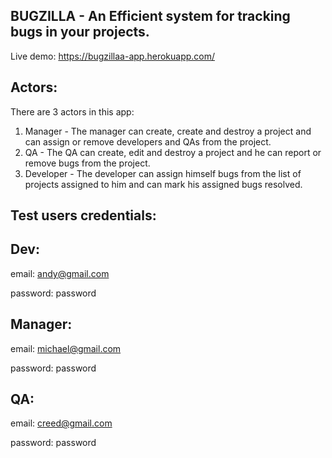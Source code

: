 BUGZILLA - An Efficient system for tracking bugs in your projects.
------------------------------------------------------------------

Live demo: https://bugzillaa-app.herokuapp.com/

Actors: 
-------
   There are 3 actors in this app:
   
   1) Manager - The manager can create, create and destroy a project and can assign or remove developers and QAs from the project.
   2) QA - The QA can create, edit and  destroy a project and he can report or remove bugs from the project.
   3) Developer - The developer can assign himself bugs from the list of projects assigned to him and can mark his assigned bugs resolved.

Test users credentials:
------------------------

Dev: 
----
   email: andy@gmail.com
   
   password: password

Manager: 
--------
   email: michael@gmail.com
   
   password: password

QA:
----
   email: creed@gmail.com
   
   password: password
   
